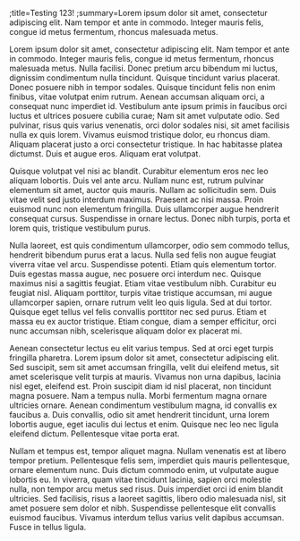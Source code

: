 ;title=Testing 123!
;summary=Lorem ipsum dolor sit amet, consectetur adipiscing elit. Nam tempor et ante in commodo. Integer mauris felis, congue id metus fermentum, rhoncus malesuada metus.

Lorem ipsum dolor sit amet, consectetur adipiscing elit. Nam tempor et ante in commodo. Integer mauris felis, congue id metus fermentum, rhoncus malesuada metus. Nulla facilisi. Donec pretium arcu bibendum mi luctus, dignissim condimentum nulla tincidunt. Quisque tincidunt varius placerat. Donec posuere nibh in tempor sodales. Quisque tincidunt felis non enim finibus, vitae volutpat enim rutrum. Aenean accumsan aliquam orci, a consequat nunc imperdiet id. Vestibulum ante ipsum primis in faucibus orci luctus et ultrices posuere cubilia curae; Nam sit amet vulputate odio. Sed pulvinar, risus quis varius venenatis, orci dolor sodales nisi, sit amet facilisis nulla ex quis lorem. Vivamus euismod tristique dolor, eu rhoncus diam. Aliquam placerat justo a orci consectetur tristique. In hac habitasse platea dictumst. Duis et augue eros. Aliquam erat volutpat.

Quisque volutpat vel nisi ac blandit. Curabitur elementum eros nec leo aliquam lobortis. Duis vel ante arcu. Nullam nunc est, rutrum pulvinar elementum sit amet, auctor quis mauris. Nullam ac sollicitudin sem. Duis vitae velit sed justo interdum maximus. Praesent ac nisi massa. Proin euismod nunc non elementum fringilla. Duis ullamcorper augue hendrerit consequat cursus. Suspendisse in ornare lectus. Donec nibh turpis, porta et lorem quis, tristique vestibulum purus.

Nulla laoreet, est quis condimentum ullamcorper, odio sem commodo tellus, hendrerit bibendum purus erat a lacus. Nulla sed felis non augue feugiat viverra vitae vel arcu. Suspendisse potenti. Etiam quis elementum tortor. Duis egestas massa augue, nec posuere orci interdum nec. Quisque maximus nisi a sagittis feugiat. Etiam vitae vestibulum nibh. Curabitur eu feugiat nisl. Aliquam porttitor, turpis vitae tristique accumsan, mi augue ullamcorper sapien, ornare rutrum velit leo quis ligula. Sed at dui tortor. Quisque eget tellus vel felis convallis porttitor nec sed purus. Etiam et massa eu ex auctor tristique. Etiam congue, diam a semper efficitur, orci nunc accumsan nibh, scelerisque aliquam dolor ex placerat mi.

Aenean consectetur lectus eu elit varius tempus. Sed at orci eget turpis fringilla pharetra. Lorem ipsum dolor sit amet, consectetur adipiscing elit. Sed suscipit, sem sit amet accumsan fringilla, velit dui eleifend metus, sit amet scelerisque velit turpis at mauris. Vivamus non urna dapibus, lacinia nisl eget, eleifend est. Proin suscipit diam id nisl placerat, non tincidunt magna posuere. Nam a tempus nulla. Morbi fermentum magna ornare ultricies ornare. Aenean condimentum vestibulum magna, id convallis ex faucibus a. Duis convallis, odio sit amet hendrerit tincidunt, urna lorem lobortis augue, eget iaculis dui lectus et enim. Quisque nec leo nec ligula eleifend dictum. Pellentesque vitae porta erat.

Nullam et tempus est, tempor aliquet magna. Nullam venenatis est at libero tempor pretium. Pellentesque felis sem, imperdiet quis mauris pellentesque, ornare elementum nunc. Duis dictum commodo enim, ut vulputate augue lobortis eu. In viverra, quam vitae tincidunt lacinia, sapien orci molestie nulla, non tempor arcu metus sed risus. Duis imperdiet orci id enim blandit ultricies. Sed facilisis, risus a laoreet sagittis, libero odio malesuada nisl, sit amet posuere sem dolor et nibh. Suspendisse pellentesque elit convallis euismod faucibus. Vivamus interdum tellus varius velit dapibus accumsan. Fusce in tellus ligula.
